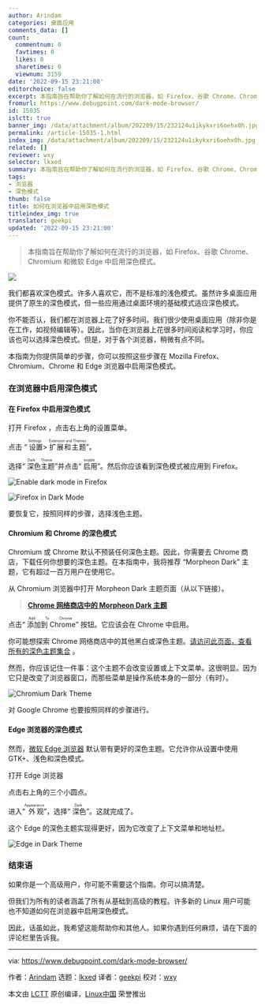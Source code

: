 ```yaml
---
author: Arindam
categories: 桌面应用
comments_data: []
count:
  commentnum: 0
  favtimes: 0
  likes: 0
  sharetimes: 0
  viewnum: 3159
date: '2022-09-15 23:21:00'
editorchoice: false
excerpt: 本指南旨在帮助你了解如何在流行的浏览器，如 Firefox、谷歌 Chrome、Chromium 和微软 Edge 中启用深色模式。
fromurl: https://www.debugpoint.com/dark-mode-browser/
id: 15035
islctt: true
banner_img: /data/attachment/album/202209/15/232124u1ikykxri6oehx0h.jpg
permalink: /article-15035-1.html
index_img: /data/attachment/album/202209/15/232124u1ikykxri6oehx0h.jpg.thumb.jpg
related: []
reviewer: wxy
selector: lkxed
summary: 本指南旨在帮助你了解如何在流行的浏览器，如 Firefox、谷歌 Chrome、Chromium 和微软 Edge 中启用深色模式。
tags:
- 浏览器
- 深色模式
thumb: false
title: 如何在浏览器中启用深色模式
titleindex_img: true
translator: geekpi
updated: '2022-09-15 23:21:00'
---
```



> 
> 本指南旨在帮助你了解如何在流行的浏览器，如 Firefox、谷歌 Chrome、Chromium 和微软 Edge 中启用深色模式。
> 
> 
> 


![](/data/attachment/album/202209/15/232124u1ikykxri6oehx0h.jpg)


我们都喜欢深色模式。许多人喜欢它，而不是标准的浅色模式。虽然许多桌面应用提供了原生的深色模式，但一些应用通过桌面环境的基础模式适应深色模式。


你不能否认，我们都在浏览器上花了好多时间。我们很少使用桌面应用（除非你是在工作，如视频编辑等）。因此，当你在浏览器上花很多时间阅读和学习时，你应该也可以选择深色模式。但是，对于各个浏览器，稍微有点不同。


本指南为你提供简单的步骤，你可以按照这些步骤在 Mozilla Firefox、Chromium、Chrome 和 Edge 浏览器中启用深色模式。


### 在浏览器中启用深色模式


#### 在 Firefox 中启用深色模式


打开 Firefox ，点击右上角的设置菜单。


点击 “<ruby> 设置 <rt>  Settings </rt></ruby> > <ruby> 扩展和主题 <rt>  Extension and Themes </rt></ruby>”。


选择“<ruby> 深色主题 <rt>  Dark Theme </rt></ruby>”并点击“<ruby> 启用 <rt>  enable </rt></ruby>”。然后你应该看到深色模式被应用到 Firefox。


![Enable dark mode in Firefox](/data/attachment/album/202209/15/232226bxy5v5q11qvsrxxa.jpg)


![Firefox in Dark Mode](/data/attachment/album/202209/15/232232omnjhulsmsj603dz.jpg)


要恢复它，按照同样的步骤，选择浅色主题。


#### Chromium 和 Chrome 的深色模式


Chromium 或 Chrome 默认不预装任何深色主题。因此，你需要去 Chrome 商店，下载任何你想要的深色主题。在本指南中，我将推荐 “Morpheon Dark” 主题，它有超过一百万用户在使用它。


从 Chromium 浏览器中打开 Morpheon Dark 主题页面（从以下链接）。



> 
> **[Chrome 网络商店中的 Morpheon Dark 主题](https://chrome.google.com/webstore/detail/morpheon-dark/mafbdhjdkjnoafhfelkjpchpaepjknad?hl=en-GB)**
> 
> 
> 


点击“<ruby> 添加到 Chrome <rt>  Add To Chrome </rt></ruby>” 按钮。它应该会在 Chrome 中启用。


你可能想探索 Chrome 网络商店中的其他黑白或深色主题。[请访问此页面，查看所有的深色主题集合](https://chrome.google.com/webstore/categories/collection/dark_themes) 。


然而，你应该记住一件事：这个主题不会改变设置或上下文菜单。这很明显。因为它只是改变了浏览器窗口，而那些菜单是操作系统本身的一部分（有时）。


![Chromium Dark Theme](/data/attachment/album/202209/15/232239rmxjc8ndxrxzjrhm.jpg)


对 Google Chrome 也要按照同样的步骤进行。


#### Edge 浏览器的深色模式


然而，[微软 Edge 浏览器](https://www.debugpoint.com/2020/10/how-to-install-edge-ubuntu-linux/) 默认带有更好的深色主题。它允许你从设置中使用 GTK+、浅色和深色模式。


打开 Edge 浏览器


点击右上角的三个小圆点。


进入“<ruby> 外观 <rt>  Appearance </rt></ruby>”，选择“<ruby> 深色 <rt>  Dark </rt></ruby>”。这就完成了。


这个 Edge 的深色主题实现得更好，因为它改变了上下文菜单和地址栏。


![Edge in Dark Theme](/data/attachment/album/202209/15/232246tz306yzje36qjyek.jpg)


### 结束语


如果你是一个高级用户，你可能不需要这个指南。你可以搞清楚。


但我们为所有的读者涵盖了所有从基础到高级的教程。许多新的 Linux 用户可能也不知道如何在浏览器中启用深色模式。


因此，话虽如此，我希望这能帮助你和其他人。如果你遇到任何麻烦，请在下面的评论栏里告诉我。




---


via: <https://www.debugpoint.com/dark-mode-browser/>


作者：[Arindam](https://www.debugpoint.com/author/admin1/) 选题：[lkxed](https://github.com/lkxed) 译者：[geekpi](https://github.com/geekpi) 校对：[wxy](https://github.com/wxy)


本文由 [LCTT](https://github.com/LCTT/TranslateProject) 原创编译，[Linux中国](https://linux.cn/) 荣誉推出